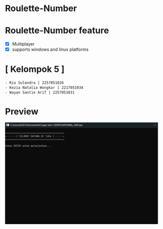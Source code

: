 # Roulette-Number

# Roulette-Number feature
- [x] Multiplayer
- [x] supports windows and linux platforms

# [ Kelompok 5 ]
```
- Rio Sulendra | 2257051026
- Kezia Natalia Wongkar | 2217051034
- Wayan Santie Arif | 2257051031
```

# Preview
<img src=".image/preview.gif" />
